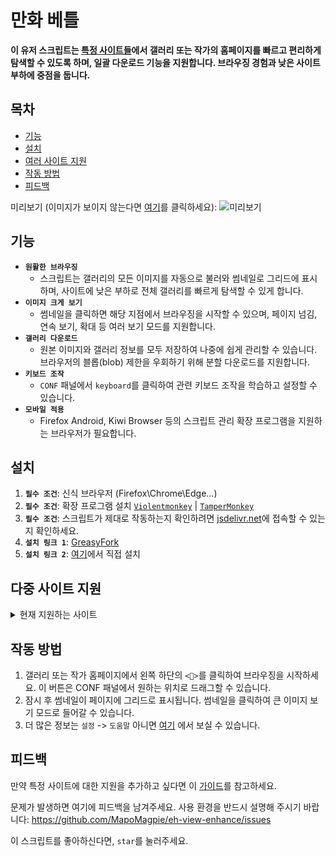 # 만화 베틀

**이 유저 스크립트는 [특정 사이트들](#multi-site-support)에서 갤러리 또는 작가의 홈페이지를 빠르고 편리하게 탐색할 수 있도록 하며, 일괄 다운로드 기능을 지원합니다. 브라우징 경험과 낮은 사이트 부하에 중점을 둡니다.**

## 목차

- [기능](#features)
- [설치](#installation)
- [여러 사이트 지원](#multi-site-support)
- [작동 방법](#operates)
- [피드백](#feedback)

미리보기 (이미지가 보이지 않는다면 [여기](./preview.md)를 클릭하세요):
![미리보기](./eh-view-enhance-showcase4.avif '미리보기')

## <a name="features">기능</a>

- **`원활한 브라우징`**
  - 스크립트는 갤러리의 모든 이미지를 자동으로 불러와 썸네일로 그리드에 표시하며, 사이트에 낮은 부하로 전체 갤러리를 빠르게 탐색할 수 있게 합니다.
- **`이미지 크게 보기`**
  - 썸네일을 클릭하면 해당 지점에서 브라우징을 시작할 수 있으며, 페이지 넘김, 연속 보기, 확대 등 여러 보기 모드를 지원합니다.
- **`갤러리 다운로드`**
  - 원본 이미지와 갤러리 정보를 모두 저장하여 나중에 쉽게 관리할 수 있습니다. 브라우저의 블롭(blob) 제한을 우회하기 위해 분할 다운로드를 지원합니다.
- **`키보드 조작`**
  - `CONF` 패널에서 `keyboard`를 클릭하여 관련 키보드 조작을 학습하고 설정할 수 있습니다.
- **`모바일 적용`**
  - Firefox Android, Kiwi Browser 등의 스크립트 관리 확장 프로그램을 지원하는 브라우저가 필요합니다.

## <a name="installation">설치</a>

1. **`필수 조건`**: 신식 브라우저 (Firefox\Chrome\Edge...)
1. **`필수 조건`**: 확장 프로그램 설치 [`Violentmonkey`](https://violentmonkey.github.io/) | [`TamperMonkey`](https://www.tampermonkey.net/)
1. **`필수 조건`**: 스크립트가 제대로 작동하는지 확인하려면 [jsdelivr.net](https://cdn.jsdelivr.net)에 접속할 수 있는지 확인하세요.
1. **`설치 링크 1`**: [GreasyFork](https://greasyfork.org/scripts/397848-e-hentai-view-enhance)
1. **`설치 링크 2`**: [여기](https://github.com/MapoMagpie/comic-looms/releases/latest/download/comic-looms.user.js)에서 직접 설치

## <a name="multi-site-support">다중 사이트 지원</a>

<details>
  <summary>현재 지원하는 사이트</summary>

- [e-hentai.org](https://e-hentai.org) | [exhentai.org](https://exhentai.org) | [onion](http://exhentai55ld2wyap5juskbm67czulomrouspdacjamjeloj7ugjbsad.onion)
- [Twitter|X: User's Media, Lists, For you, Following](https://x.com/NASA/media)
- [Instagram User POSTS](https://www.instagram.com/nasa)
- [ArtStation User Portfolio](https://www.artstation.com)
- [pixiv.net: Artists' illust and manga, Your Homepage](https://pixiv.net)
- [18comic.vip](https://18comic.vip) | [18comic.org](https://18comic.org) (supports multi-chapter selection, note: no thumbnails)
- [nhentai.net](https://nhentai.net)
- [hitomi.la](https://hitomi.la)
- [rule34.xxx](https://rule34.xxx)
- [imhentai.xxx](https://imhentai.xxx)
- [danbooru.donmai.us](https://danbooru.donmai.us)
- [gelbooru.com](https://gelbooru.com)
- [yande.re](https://yande.re)
- [konachan.com](https://konachan.com)
- [Steam: Screenshots](https://steamcommunity.com/id/some/screenshots)
- [wnacg.com](https://www.wnacg.com)
- [hentainexus.com](https://hentainexus.com)
- [niyaniya.moe(koharu.to)](https://niyaniya.moe)
- [manhuagui.com](https://www.manhuagui.com/comic/7580)
- [mangacopy.com](https://www.mangacopy.com) | [copymanga.tv](https://www.copymanga.tv)
- [e621.net](https://e621.net)
- [arca.live](https://arca.live)
- [akuma.moe](https://akuma.moe)
- [colamanga.com](https://www.colamanga.com)
- [yabai.si](https://yabai.si)
- [hanime1.me](https://hanime1.me/comics)
- [mycomic.com](https://mycomic.com)
- [kemono.su](https://kemono.su)
- [hentaizap.com](https://hentaizap.com)
- [miniserve -p 41021](https://github.com/svenstaro/miniserve)
- [mangapark.net](https://mangapark.net)
- [hentai3.com](https://3hentai.net)
- [asmhentai.com](https://asmhentai.com)
- [eahentai.com](https://eahentai.com)

</details>

## <a name="operates">작동 방법</a>

1. 갤러리 또는 작가 홈페이지에서 왼쪽 하단의 `<🎑>`를 클릭하여 브라우징을 시작하세요. 이 버튼은 CONF 패널에서 원하는 위치로 드래그할 수 있습니다.
1. 잠시 후 썸네일이 페이지에 그리드로 표시됩니다. 썸네일을 클릭하여 큰 이미지 보기 모드로 들어갈 수 있습니다.
1. 더 많은 정보는 `설정` -> `도움말` 아니면 [여기](./HELP_KO.md) 에서 보실 수 있습니다.

## <a name="feedback">피드백</a>

만약 특정 사이트에 대한 지원을 추가하고 싶다면 이 [가이드](./CONTRIBUTING.md)를 참고하세요.

문제가 발생하면 여기에 피드백을 남겨주세요. 사용 환경을 반드시 설명해 주시기 바랍니다: https://github.com/MapoMagpie/eh-view-enhance/issues

이 스크립트를 좋아하신다면, `star`를 눌러주세요.
